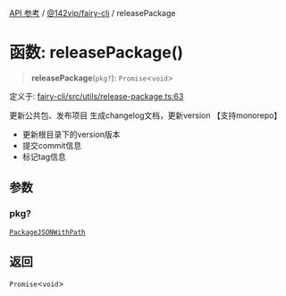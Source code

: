 [API 参考](../wiki/Home) / [@142vip/fairy-cli](../wiki/@142vip.fairy-cli) / releasePackage

# 函数: releasePackage()

> **releasePackage**(`pkg?`): `Promise`\<`void`\>

定义于: [fairy-cli/src/utils/release-package.ts:63](https://github.com/142vip/core-x/blob/25cf658819688f02293d600e7003b5877a2f9489/packages/fairy-cli/src/utils/release-package.ts#L63)

更新公共包、发布项目
生成changelog文档，更新version 【支持monorepo】
 - 更新根目录下的version版本
 - 提交commit信息
 - 标记tag信息

## 参数

### pkg?

[`PackageJSONWithPath`](../wiki/@142vip.utils.%E6%8E%A5%E5%8F%A3.PackageJSONWithPath)

## 返回

`Promise`\<`void`\>
